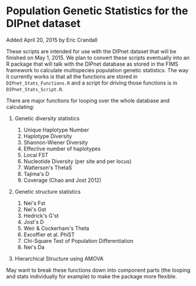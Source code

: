Population Genetic Statistics for the DIPnet dataset
=====================================================
Added April 20, 2015 by Eric Crandall

These scripts are intended for use with the DIPnet dataset that will be finished on May 1, 2015. We plan to convert these scripts eventually into an R package that will talk with the DIPnet database as stored in the FIMS framework to calculate multispecies population genetic statistics. The way it currently works is that all the functions are stored in `DIPnet_Stats_Functions.R` and a script for driving those functions is in `DIPnet_Stats_Script.R`. 

There are major functions for looping over the whole database and calculating:

1. Genetic diversity statistics
	1. Unique Haplotype Number
	2. Haplotype Diversity
	3. Shannon-Wiener Diversity
	4. Effective number of haplotypes
	5. Local FST
	6. Nucleotide Diversity (per site and per locus)
	7. Watterson's ThetaS
	8. Tajima's D
	9. Coverage (Chao and Jost 2012)

2. Genetic structure statistics
	1. Nei's Fst
	2. Nei's Gst
	3. Hedrick's G'st
	4. Jost's D
	5. Weir & Cockerham's Theta
	6. Excoffier et al. PhiST
	7. Chi-Square Test of Population Differentiation
	8. Nei's Da
	
3. Hierarchical Structure using AMOVA


May want to break these functions down into component parts (the looping and stats individually for example) to make the package more flexible.

